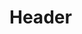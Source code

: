 <!-- TITLE: Last Hope -->
<!-- SUBTITLE: Heals yourself of severe wounds.  This spell will provide more healing the lower your health is when cast. -->

# Header